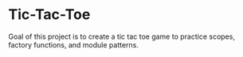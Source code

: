 # Tic-Tac-Toe
Goal of this project is to create a tic tac toe game to practice scopes, factory functions, and module patterns. 
